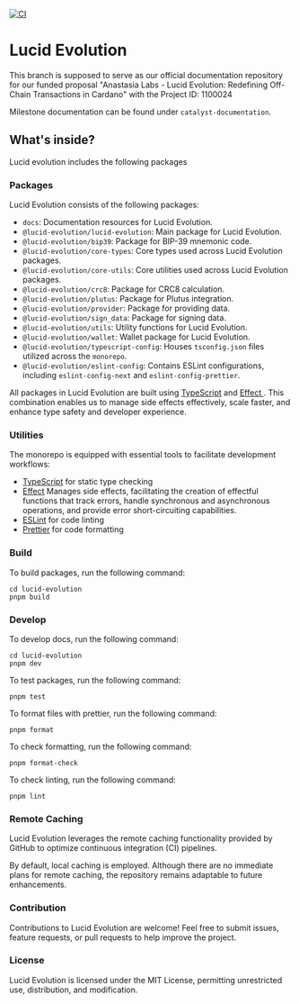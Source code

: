[![CI](https://github.com/Anastasia-Labs/lucid-evolution/actions/workflows/main.yml/badge.svg)](https://github.com/Anastasia-Labs/lucid-evolution/actions/workflows/main.yml)

# Lucid Evolution

This branch is supposed to serve as our official documentation repository for our funded proposal "Anastasia Labs - Lucid Evolution: Redefining Off-Chain Transactions in Cardano" with the Project ID: 1100024

Milestone documentation can be found under `catalyst-documentation`.

## What's inside?

Lucid evolution includes the following packages

### Packages

Lucid Evolution consists of the following packages:

- `docs`: Documentation resources for Lucid Evolution.
- `@lucid-evolution/lucid-evolution`: Main package for Lucid Evolution.
- `@lucid-evolution/bip39`: Package for BIP-39 mnemonic code.
- `@lucid-evolution/core-types`: Core types used across Lucid Evolution packages.
- `@lucid-evolution/core-utils`: Core utilities used across Lucid Evolution packages.
- `@lucid-evolution/crc8`: Package for CRC8 calculation.
- `@lucid-evolution/plutus`: Package for Plutus integration.
- `@lucid-evolution/provider`: Package for providing data.
- `@lucid-evolution/sign_data`: Package for signing data.
- `@lucid-evolution/utils`: Utility functions for Lucid Evolution.
- `@lucid-evolution/wallet`: Wallet package for Lucid Evolution.
- `@lucid-evolution/typescript-config`: Houses `tsconfig.json` files utilized across the `monorepo`.
- `@lucid-evolution/eslint-config`: Contains ESLint configurations, including `eslint-config-next` and `eslint-config-prettier`.

All packages in Lucid Evolution are built using [TypeScript](https://www.typescriptlang.org/) and [ Effect ](https://effect.website/docs/why-effect). This combination enables us to manage side effects effectively, scale faster, and enhance type safety and developer experience.

### Utilities

The monorepo is equipped with essential tools to facilitate development workflows:

- [TypeScript](https://www.typescriptlang.org/) for static type checking
- [Effect](https://effect.website/docs/why-effect) Manages side effects, facilitating the creation of effectful functions that track errors, handle synchronous and asynchronous operations, and provide error short-circuiting capabilities.
- [ESLint](https://eslint.org/) for code linting
- [Prettier](https://prettier.io) for code formatting

### Build

To build packages, run the following command:

```
cd lucid-evolution
pnpm build
```

### Develop

To develop docs, run the following command:

```
cd lucid-evolution
pnpm dev
```

To test packages, run the following command:

```
pnpm test
```

To format files with prettier, run the following command:

```
pnpm format
```

To check formatting, run the following command:

```
pnpm format-check
```

To check linting, run the following command:

```
pnpm lint
```

### Remote Caching

Lucid Evolution leverages the remote caching functionality provided by GitHub to optimize continuous integration (CI) pipelines.

By default, local caching is employed. Although there are no immediate plans for remote caching, the repository remains adaptable to future enhancements.

### Contribution

Contributions to Lucid Evolution are welcome! Feel free to submit issues, feature requests, or pull requests to help improve the project.

### License

Lucid Evolution is licensed under the MIT License, permitting unrestricted use, distribution, and modification.
